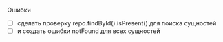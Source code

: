 Ошибки
- [ ] сделать проверку repo.findById().isPresent() для поиска сущностей
- [ ] и создать ошибки notFound для всех сущностей